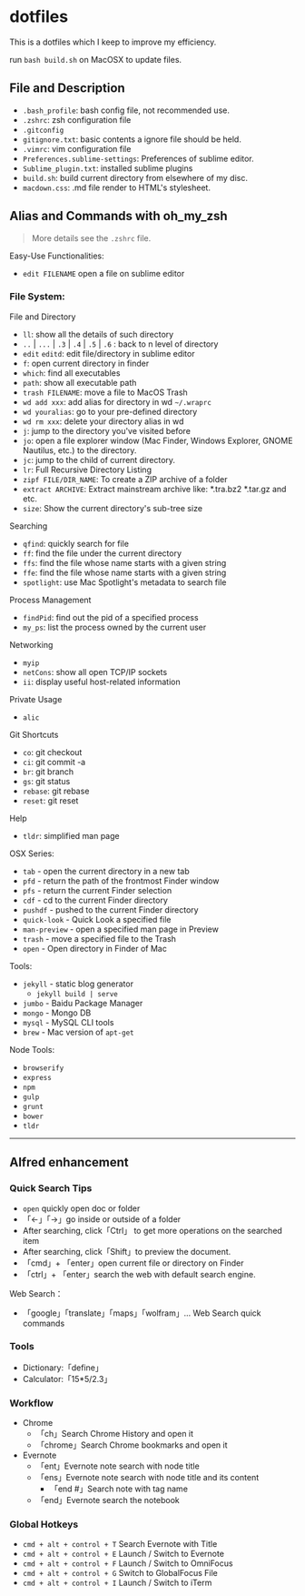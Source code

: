 # dotfiles

This is a dotfiles which I keep to improve my efficiency.

run `bash build.sh` on MacOSX to update files.

## File and Description

- `.bash_profile`: bash config file, not recommended use.
- `.zshrc`: zsh configuration file
- `.gitconfig`
- `gitignore.txt`: basic contents a ignore file should be held.
- `.vimrc`: vim configuration file
- `Preferences.sublime-settings`: Preferences of sublime editor.
- `Sublime_plugin.txt`: installed sublime plugins
- `build.sh`: build current directory from elsewhere of my disc.
- `macdown.css`: .md file render to HTML's stylesheet.

## Alias and Commands with oh\_my\_zsh

> More details see the `.zshrc` file.

Easy-Use Functionalities:

- `edit FILENAME` open a file on sublime editor

### File System:

File and Directory

- `ll`: show all the details of such directory
- `..` | `...` | `.3` | `.4` | `.5` | `.6` : back to n level of directory
- `edit` `editd`: edit file/directory in sublime editor
- `f`: open current directory in finder
- `which`: find all executables
- `path`: show all executable path
- `trash FILENAME`: move a file to MacOS Trash
- `wd add xxx`: add alias for directory in wd `~/.wraprc`
- `wd youralias`: go to your pre-defined directory
- `wd rm xxx`: delete your directory alias in wd
- `j`: jump to the directory you've visited before
- `jo`: open a file explorer window (Mac Finder, Windows Explorer, GNOME Nautilus, etc.) to the directory.
- `jc`: jump to the child of current directory.
- `lr`:  Full Recursive Directory Listing
- `zipf FILE/DIR_NAME`: To create a ZIP archive of a folder
- `extract ARCHIVE`: Extract mainstream archive like: \*.tra.bz2 \*.tar.gz and etc.
- `size`: Show the current directory's sub-tree size

Searching

- `qfind`: quickly search for file
- `ff`: find the file under the current directory
- `ffs`: find the file whose name starts with a given string
- `ffe`: find the file whose name starts with a given string
- `spotlight`: use Mac Spotlight's metadata to search file 

Process Management

- `findPid`: find out the pid of a specified process
- `my_ps`: list the process owned by the current user

Networking

- `myip`
- `netCons`: show all open TCP/IP sockets
- `ii`: display useful host-related information

Private Usage

- `alic`

Git Shortcuts

- `co`: git checkout
- `ci`: git commit -a
- `br`: git branch
- `gs`: git status
- `rebase`: git rebase
- `reset`: git reset

Help

- `tldr`: simplified man page 

OSX Series:

- `tab` - open the current directory in a new tab
- `pfd` - return the path of the frontmost Finder window
- `pfs` - return the current Finder selection
- `cdf` - cd to the current Finder directory
- `pushdf` - pushed to the current Finder directory
- `quick-look` - Quick Look a specified file
- `man-preview` - open a specified man page in Preview
- `trash` - move a specified file to the Trash
- `open` - Open directory in Finder of Mac

Tools:

- `jekyll` - static blog generator
    - `jekyll build | serve`
- `jumbo` - Baidu Package Manager
- `mongo` - Mongo DB
- `mysql` - MySQL CLI tools
- `brew` - Mac version of `apt-get`

Node Tools:

- `browserify`
- `express`
- `npm`
- `gulp`
- `grunt`
- `bower`
- `tldr`

---

## Alfred enhancement

### Quick Search Tips

- `open` quickly open doc or folder
- 「←」「→」go inside or outside of a folder
- After searching, click「Ctrl」 to get more operations on the searched item
- After searching, click「Shift」to preview the document.
- 「cmd」+ 「enter」open current file or directory on Finder
- 「ctrl」+ 「enter」search the web with default search engine.

Web Search：

- 「google」「translate」「maps」「wolfram」… Web Search quick commands

### Tools

- Dictionary:「define」
- Calculator:「15*5/2.3」

### Workflow

- Chrome
    - 「ch」Search Chrome History and open it
    - 「chrome」Search Chrome bookmarks and open it
- Evernote
    - 「ent」Evernote note search with node title
    - 「ens」Evernote note search with node title and its content
        - 「end #」Search note with tag name
    - 「end」Evernote search the notebook

### Global Hotkeys

- `cmd + alt + control + T` Search Evernote with Title
- `cmd + alt + control + E` Launch / Switch to Evernote
- `cmd + alt + control + F` Launch / Switch to OmniFocus
- `cmd + alt + control + G` Switch to GlobalFocus File
- `cmd + alt + control + I` Launch / Switch to iTerm
